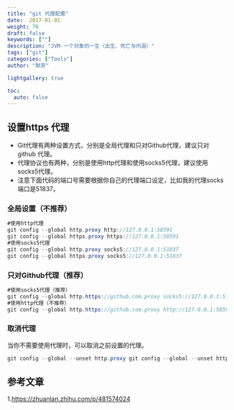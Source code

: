 ```yaml
---  
title: "git 代理配置"  
date:  2017-01-01
weight: 70  
draft: false  
keywords: [""]  
description: "JVM-一个对象的一生（出生、死亡与内涵）"  
tags: ["git"]
categories: ["Tools"]
author: "默哥"  

lightgallery: true

toc:
  auto: false
---
```


## 设置https 代理
* Git代理有两种设置方式，分别是全局代理和只对Github代理，建议只对github 代理。
* 代理协议也有两种，分别是使用http代理和使用socks5代理，建议使用socks5代理。
* 注意下面代码的端口号需要根据你自己的代理端口设定，比如我的代理socks端口是51837。

### 全局设置（不推荐）

```java
#使用http代理 
git config --global http.proxy http://127.0.0.1:58591
git config --global https.proxy https://127.0.0.1:58591
#使用socks5代理
git config --global http.proxy socks5://127.0.0.1:51837
git config --global https.proxy socks5://127.0.0.1:51837
```

### 只对Github代理（推荐）
```java
#使用socks5代理（推荐）
git config --global http.https://github.com.proxy socks5://127.0.0.1:51837
#使用http代理（不推荐）
git config --global http.https://github.com.proxy http://127.0.0.1:58591
```

### 取消代理
当你不需要使用代理时，可以取消之前设置的代理。
```java
git config --global --unset http.proxy git config --global --unset https.proxy  
```

## 参考文章
1.https://zhuanlan.zhihu.com/p/481574024